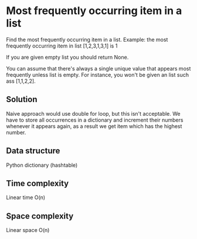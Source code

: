 # Most frequently occurring item in a list

Find the most frequently occurring item in a list.
Example: the most frequently occurring item in list [1,2,3,1,3,1] is 1

If you are given empty list you should return None.

You can assume that there's always a single unique value that appears most frequently unless list is empty. For instance, you won't be given an list such ass [1,1,2,2].

## Solution

Naive approach would use double for loop, but this isn't acceptable. We have to store all occurrences in a dictionary and increment their numbers whenever it appears again, as a result we get item which has the highest number.

## Data structure
Python dictionary (hashtable)

## Time complexity
Linear time
O(n)

## Space complexity
Linear space
O(n)